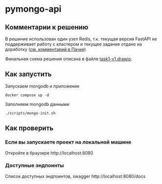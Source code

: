 # pymongo-api

## Комментарии к решению
В решиние использован один узел Redis, т.к. текущая версия FastAPI не поддерживает работу с кластером и текущее задание отдано на доработку ([см. комментарий в Пачке](https://app.pachca.com/chats?thread_message_id=330707000&sidebar_message=330941459)).

Финальная схема решения описана в файле [task1-v1.drawio](../task1-v1.drawio).

## Как запустить

Запускаем mongodb и приложение

```shell
docker compose up -d
```

Заполняем mongodb данными

```shell
./scripts/mongo-init.sh
```

## Как проверить

### Если вы запускаете проект на локальной машине

Откройте в браузере http://localhost:8080

### Доступные эндпоинты

Список доступных эндпоинтов, swagger http://localhost:8080/docs
